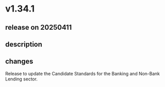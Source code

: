# v1.34.1

## release on 20250411

## description

## changes

Release to update the Candidate Standards for the Banking and Non-Bank Lending sector.

